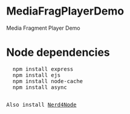 MediaFragPlayerDemo
===================

Media Fragment Player Demo

<h1>Node dependencies</h1>

<pre>
  npm install express
  npm install ejs
  npm install node-cache
  npm install async
<pre>

Also install <a href="https://github.com/giusepperizzo/nerd4node">Nerd4Node</a>
